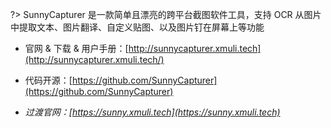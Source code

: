 ?> SunnyCapturer 是一款简单且漂亮的跨平台截图软件工具，支持 OCR 从图片中提取文本、图片翻译、自定义贴图、以及图片钉在屏幕上等功能



- 官网 & 下载 & 用户手册：[http://sunnycapturer.xmuli.tech](http://sunnycapturer.xmuli.tech/)
- 代码开源：[https://github.com/SunnyCapturer](https://github.com/SunnyCapturer)



- *过渡官网：[https://sunny.xmuli.tech](https://sunny.xmuli.tech)*
